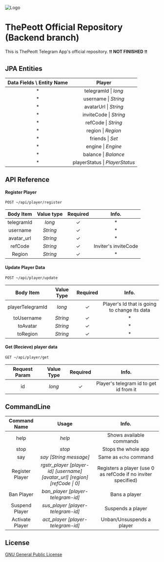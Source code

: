 
![Logo](https://dev-to-uploads.s3.amazonaws.com/uploads/articles/th5xamgrr6se0x5ro4g6.png)

# ThePeott Official Repository (Backend branch)

This is ThePeott Telegram App's official repository. ❗❗ **NOT FINISHED** ❗❗


## JPA Entities

| **Data Fields \ Entity Name** 	|           **Player**           	|
|:-----------------------------:	|:------------------------------:	|
|               *               	|      telegramId \| _long_      	|
|               *               	|      username \| _String_      	|
|               *               	|      avatarUrl \| _String_     	|
|               *               	|     inviteCode \| _String_     	|
|               *               	|       refCode \| _String_      	|
|               *               	|       region \| _Region_       	|
|               *               	|        friends \| _Set_        	|
|               *               	|       engine \| _Engine_       	|
|               *               	|      balance \| _Balance_      	|
|               *               	| playerStatus \| _PlayerStatus_ 	|

## API Reference

#### Register Player

```http
POST ~/api/player/register
```

| **Body Item** | **Value type** | **Required** |       **Info.**      |
|:-------------:|:--------------:|:------------:|:--------------------:|
|   telegramId  |     _long_     |       ✓      |          *            |
|    username   |    _String_    |       ✓      |          *            |
|   avatar_url  |    _String_    |       ✓      |           *           |
|    refCode    |    _String_    |       ✓      | Inviter's inviteCode |
|     Region    |    _String_    |       ✓      |           *           |


#### Update Player Data
```http
POST ~/api/player/update
```
|   **Body Item**  | **Value Type** | **Required** |                   **Info.**                  |
|:----------------:|:--------------:|:------------:|:--------------------------------------------:|
| playerTelegramId |     _long_     |       ✓      | Player's Id that is going to change its data |
|    toUsername    |    _String_    |       ✓      |                       *                      |
|     toAvatar     |    _String_    |       ✓      |                       *                      |
|     toRegion     |    _String_    |       ✓      |                       *                      |

#### Get (Recieve) player data
```http
GET ~/api/player/get
```
| **Request Param** | **Value Type** | **Required** |                **Info.**               |
|:-----------------:|:--------------:|:------------:|:--------------------------------------:|
|         id        |     _long_     |       ✓      | Player's telegram id to get id from it |



## CommandLine

| **Command Name** 	|                                  **Usage**                                 	|                      **Info.**                     	|
|:----------------:	|:--------------------------------------------------------------------------:	|:--------------------------------------------------:	|
|       help       	|                                   _help_                                   	|              Shows available commands              	|
|       stop       	|                                   _stop_                                   	|                 Stops the whole app                	|
|        say       	|                           _say [String message]_                           	|               Same as `echo` command               	|
|  Register Player 	| _rgstr_player [player-id] [username] [avatar_url] [region] [refCode \| 0]_ 	| Registers a player (use 0 as refCode if no inviter specified) 	|
|    Ban Player    	|                      _ban_player [player-telegram-id]_                     	|                    Bans a player                   	|
|  Suspend Player  	|                      _sus_player [player-telegram-id]_                     	|                  Suspends a player                 	|
|  Activate Player 	|                      _act_player [player-telegram-id]_                     	|              Unban/Unsuspends a player             	|


## License

[GNU General Public License](https://opensource.org/license/gpl-3-0)
